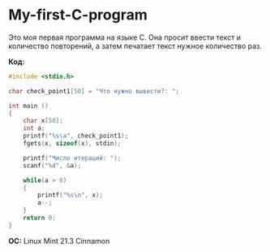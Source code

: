 # My-first-C-program

Это моя первая программа на языке C. Она просит ввести текст и количество повторений, а затем печатает текст нужное количество раз.

**Код:**

```c
#include <stdio.h>

char check_point1[50] = "Что нужно вывести?: ";

int main ()
{
    char x[50];
    int a;
    printf("%s\a", check_point1);
    fgets(x, sizeof(x), stdin);

    printf("Число итераций: ");
    scanf("%d", &a);

    while(a > 0)
    {
        printf("%s\n", x);
        a--;
    }
    return 0;
}
```

**ОС:** Linux Mint 21.3 Cinnamon
